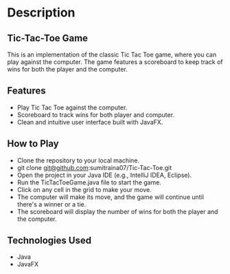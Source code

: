 
# Description

## Tic-Tac-Toe Game

This is an implementation of the classic Tic Tac Toe game, where you can play against the computer. The game features a scoreboard to keep track of wins for both the player and the computer.

## Features

- Play Tic Tac Toe against the computer.
- Scoreboard to track wins for both player and computer.
- Clean and intuitive user interface built with JavaFX.

## How to Play
* Clone the repository to your local machine.
* git clone git@github.com:sumitraina07/Tic-Tac-Toe.git
* Open the project in your Java IDE (e.g., IntelliJ IDEA, Eclipse).
* Run the TicTacToeGame.java file to start the game.
* Click on any cell in the grid to make your move.
* The computer will make its move, and the game will continue   until there's a winner or a tie.
* The scoreboard will display the number of wins for both the player and the computer.
## Technologies Used
- Java
- JavaFX



